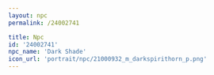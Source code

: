 ```yaml
---
layout: npc
permalink: /24002741

title: Npc
id: '24002741'
npc_name: 'Dark Shade'
icon_url: 'portrait/npc/21000932_m_darkspirithorn_p.png'
---
```


